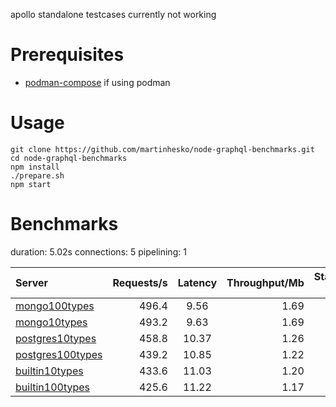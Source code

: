
apollo standalone testcases currently not working 

# Prerequisites

- [podman-compose](https://github.com/containers/podman-compose) if using podman

# Usage

```
git clone https://github.com/martinhesko/node-graphql-benchmarks.git 
cd node-graphql-benchmarks
npm install
./prepare.sh
npm start
```

# Benchmarks
duration: 5.02s
connections: 5
pipelining: 1

| Server                                                                                                                            | Requests/s | Latency | Throughput/Mb | Startup time |
| :--                                                                                                                               | --:        | :-:     | --:           | --:          |
| [mongo100types](https://github.com/martinhesko/node-graphql-benchmarks/tree/master/benchmarks/mongo100types.js)                   | 496.4      | 9.56    | 1.69          | 8.85         |
| [mongo10types](https://github.com/martinhesko/node-graphql-benchmarks/tree/master/benchmarks/mongo10types.js)                     | 493.2      | 9.63    | 1.69          | 4.07         |
| [postgres10types](https://github.com/martinhesko/node-graphql-benchmarks/tree/master/benchmarks/postgres10types.js)               | 458.8      | 10.37   | 1.26          | 3.44         |
| [postgres100types](https://github.com/martinhesko/node-graphql-benchmarks/tree/master/benchmarks/postgres100types.js)             | 439.2      | 10.85   | 1.22          | 8.83         |
| [builtin10types](https://github.com/martinhesko/node-graphql-benchmarks/tree/master/benchmarks/builtin10types.js)                 | 433.6      | 11.03   | 1.20          | 0.95         |
| [builtin100types](https://github.com/martinhesko/node-graphql-benchmarks/tree/master/benchmarks/builtin100types.js)               | 425.6      | 11.22   | 1.17          | 3.85         |
